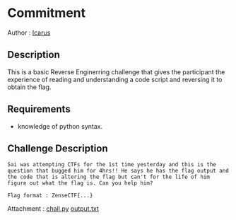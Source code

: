 # Commitment

Author : [Icarus](https://github.com/Icarus131)

## Description

This is a basic Reverse Enginerring challenge that gives the participant the experience of reading and understanding a code script and reversing it to obtain the flag.

## Requirements

- knowledge of python syntax.

## Challenge Description

```
Sai was attempting CTFs for the 1st time yesterday and this is the question that bugged him for 4hrs!! He says he has the flag output and the code that is altering the flag but can't for the life of him figure out what the flag is. Can you help him?

Flag format : ZenseCTF{...}
```

Attachment : 
[chall.py](test)
[output.txt](test)